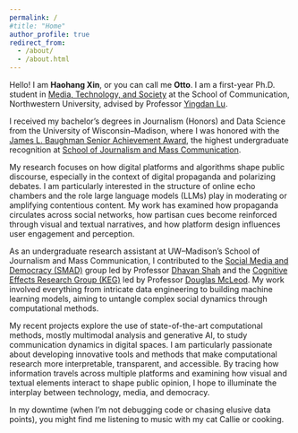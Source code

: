 ```yaml
---
permalink: /
#title: "Home"
author_profile: true
redirect_from: 
  - /about/
  - /about.html
---
```


Hello! I am **Haohang Xin**, or you can call me **Otto**. I am a first-year Ph.D. student in [Media, Technology, and Society](https://mts.northwestern.edu/) at the School of Communication, Northwestern University, advised by Professor [Yingdan Lu](https://communication.northwestern.edu/faculty/yingdan-lu.html).

I received my bachelor’s degrees in Journalism (Honors) and Data Science from the University of Wisconsin–Madison, where I was honored with the [James L. Baughman Senior Achievement Award](https://journalism.wisc.edu/student-opportunities/james-baughman-senior-achievement-award/), the highest undergraduate recognition at [School of Journalism and Mass Communication](https://journalism.wisc.edu/).

My research focuses on how digital platforms and algorithms shape public discourse, especially in the context of digital propaganda and polarizing debates. I am particularly interested in the structure of online echo chambers and the role large language models (LLMs) play in moderating or amplifying contentious content. My work has examined how propaganda circulates across social networks, how partisan cues become reinforced through visual and textual narratives, and how platform design influences user engagement and perception.

As an undergraduate research assistant at UW–Madison’s School of Journalism and Mass Communication, I contributed to the [Social Media and Democracy (SMAD)](https://mcrc.journalism.wisc.edu/groups/smad/) group led by Professor [Dhavan Shah](https://journalism.wisc.edu/news/staff/dhavan-v-shah/) and the [Cognitive Effects Research Group (KEG)](https://mcrc.journalism.wisc.edu/groups/keg/) led by Professor [Douglas McLeod](https://journalism.wisc.edu/news/staff/douglas-m-mcleod/). My work involved everything from intricate data engineering to building machine learning models, aiming to untangle complex social dynamics through computational methods.

My recent projects explore the use of state-of-the-art computational methods, mostly multimodal analysis and generative AI, to study communication dynamics in digital spaces. I am particularly passionate about developing innovative tools and methods that make computational research more interpretable, transparent, and accessible. By tracing how information travels across multiple platforms and examining how visual and textual elements interact to shape public opinion, I hope to illuminate the interplay between technology, media, and democracy.

In my downtime (when I’m not debugging code or chasing elusive data points), you might find me listening to music with my cat Callie or cooking.
